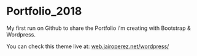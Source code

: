 # Portfolio_2018
My first run on Github to share the Portfolio i'm creating with Bootstrap &amp; Wordpress.

You can check this theme live at: [web.jairoperez.net/wordpress/](http://web.jairoperez.net/wordpress/) 
